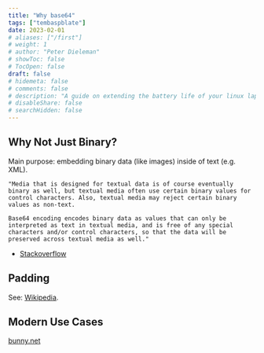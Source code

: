 ```yaml
---
title: "Why base64"
tags: ["tembaspblate"]
date: 2023-02-01
# aliases: ["/first"]
# weight: 1
# author: "Peter Dieleman"
# showToc: false
# TocOpen: false
draft: false
# hidemeta: false
# comments: false
# description: "A guide on extending the battery life of your linux laptop"
# disableShare: false
# searchHidden: false
---
```


## Why Not Just Binary?

Main purpose: embedding binary data (like images) inside of text (e.g. XML).

```text
"Media that is designed for textual data is of course eventually binary as well, but textual media often use certain binary values for control characters. Also, textual media may reject certain binary values as non-text.

Base64 encoding encodes binary data as values that can only be interpreted as text in textual media, and is free of any special characters and/or control characters, so that the data will be preserved across textual media as well."
```

- [Stackoverflow](https://stackoverflow.com/questions/3538021/why-do-we-use-base64)

## Padding

See: [Wikipedia](https://en.wikipedia.org/wiki/Base64#Output_padding).

## Modern Use Cases

[bunny.net](https://bunny.net/blog/why-optimizing-your-images-with-base64-is-almost-always-a-bad-idea/)

